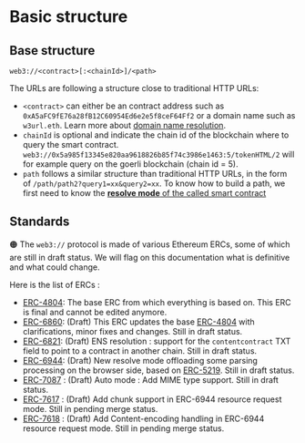 # Basic structure

## Base structure

```
web3://<contract>[:<chainId>]/<path>
```

The URLs are following a structure close to traditional HTTP URLs:

- ``<contract>`` can either be an contract address such as ``0xA5aFC9fE76a28fB12C60954Ed6e2e5f8ceF64Ff2`` or a domain name such as ``w3url.eth``. Learn more about [domain name resolution](./domain-name.md).
- ``chainId`` is optional and indicate the chain id of the blockchain where to query the smart contract. ``web3://0x5a985f13345e820aa9618826b85f74c3986e1463:5/tokenHTML/2`` will for example query on the goerli blockchain (chain id = 5).
- ``path`` follows a similar structure than traditional HTTP URLs, in the form of ``/path/path2?query1=xx&query2=xx``. To know how to build a path, we first need to know the [**resolve mode** of the called smart contract](./resolve-mode.md)


## Standards

🟠 The ``web3://`` protocol is made of various Ethereum ERCs, some of which are still in draft status. We will flag on this documentation what is definitive and what could change.

Here is the list of ERCs : 

- [ERC-4804](https://eips.ethereum.org/EIPS/eip-4804): The base ERC from which everything is based on. This ERC is final and cannot be edited anymore.
- [ERC-6860](https://eips.ethereum.org/EIPS/eip-6860): (Draft) This ERC updates the base [ERC-4804](https://eips.ethereum.org/EIPS/eip-4804) with clarifications, minor fixes and changes. Still in draft status.
- [ERC-6821](https://eips.ethereum.org/EIPS/eip-6821): (Draft) ENS resolution : support for the ``contentcontract`` TXT field to point to a contract in another chain. Still in draft status.
- [ERC-6944](https://eips.ethereum.org/EIPS/eip-6944): (Draft) New resolve mode offloading some parsing processing on the browser side, based on [ERC-5219](https://eips.ethereum.org/EIPS/eip-5219). Still in draft status.
- [ERC-7087](https://eips.ethereum.org/EIPS/eip-7087) : (Draft) Auto mode : Add MIME type support. Still in draft status.
- [ERC-7617](https://eips.ethereum.org/EIPS/eip-7617) : (Draft) Add chunk support in ERC-6944 resource request mode. Still in pending merge status.
- [ERC-7618](https://eips.ethereum.org/EIPS/eip-7618) : (Draft) Add Content-encoding handling in ERC-6944 resource request mode. Still in pending merge status.